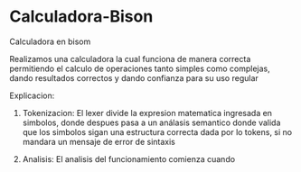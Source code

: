 # Calculadora-Bison
Calculadora en bisom

Realizamos una calculadora la cual funciona de manera correcta permitiendo el calculo de operaciones tanto simples como complejas, dando resultados correctos y dando confianza para su uso regular

Explicacion:

1. Tokenizacion: 
El lexer divide la expresion matematica ingresada en simbolos, donde despues pasa a un análasis semantico donde valida que los simbolos sigan una estructura correcta dada por lo tokens,
si no mandara un mensaje de error de sintaxis

2. Analisis:
El analisis del funcionamiento comienza cuando

